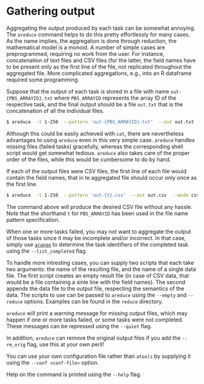 # Gathering output
Aggregating the output produced by each task can be somewhat annoying.  The
`areduce` command helps to do this pretty effortlessly for many cases.
As the name implies, the aggregation is done through reduction, the
mathematical model is a monoid.
A number of simple cases are preprogrammed, requiring no work from the
user.  For instance, concatenation of text files and CSV files (for the
latter, the field names have to be present only as the first line of the
file, not replicated throughout the aggregated file.  More complicated
aggregations, e.g., into an R dataframe required some programming.

Suppose that the output of each task is stored in a file with name
`out-{PBS_ARRAYID}.txt` where `PBS_ARRAYID` represents the array ID of
the respective task, and the final output should be a file `out.txt` that
is the concatenation of all the individual files.
```bash
$ areduce  -t 1-250  --pattern 'out-{PBS_ARRAYID}.txt'  --out out.txt
```
Although this could be easily achieved with `cat`, there are nevertheless
advantages to using `areduce` even in this very simple case.  `areduce`
handles missing files (failed tasks) gracefully, whereas the corresponding
shell script would get somewhat tedious.  `areduce` also takes care of the
proper order of the files, while this would be cumbersome to do by hand.

If each of the output files were CSV files, the first line of each file
would contain the field names, that in te aggregated file should occur
only once as the first line.
```bash
$ areduce  -t 1-250  --pattern 'out-{t}.csv'  --out out.csv  --mode csv
```
The command above will produce the desired CSV file without any hassle.
Note that the shorthand `t` for `PBS_ARRAYID` has been used in the file
name pattern specification.

When one or more tasks failed, you may not want to aggregate the output of
those tasks since it may be incomplete and/or incorrect.  In that case,
simply use [`arange`](arange.md) to determine the task identifiers of the
completed task using the `--list_completed` flag.

To handle more intresting cases, you can supply two scripts that
each take two arguments: the name of the resulting file, and the name of
a single data file.  The first script creates an empty result file (in
case of CSV data, that would be a file containing a sinle line with the
field names).  The second appends the data file to the output file,
respecting the semantics of the data.  The scripts to use can be passed
to `areduce` using the `--empty` and `--reduce` options.
Examples can be found in the `reduce` directory.

`areduce` will print a warning message for missing output files, which may
happen if one or more tasks failed, or some tasks were not completed. 
These messages can be repressed using the `--quiet` flag.

In addition, `areduce` can remove the original output files if you add the
`--rm_orig` flag, use this at your own peril!

You can use your own configuration file rather than `atools` by supplying
it using the `--conf <conf-file>` option.

Help on the command is printed using the `--help` flag.
